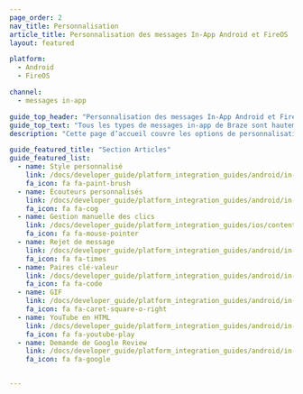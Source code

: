 ```yaml
---
page_order: 2
nav_title: Personnalisation
article_title: Personnalisation des messages In-App Android et FireOS
layout: featured

platform: 
  - Android
  - FireOS

channel:
  - messages in-app

guide_top_header: "Personnalisation des messages In-App Android et FireOS"
guide_top_text: "Tous les types de messages in-app de Braze sont hautement personnalisables que ce soit au niveau des messages, des images, des icônes <a href='http://fortawesome.github.io/Font-Awesome/'>Font Awesome</a>, des clics, de l’analytique, du style modifiable, des options d’affichage et de livraison personnalisées. Plusieurs options peuvent être configurées sur la base de chaque message in-app <a href='/docs/user_guide/message_building_by_channel/in-app_messages/create/'>dans le tableau de bord</a>. Braze fournit en outre plusieurs niveaux de personnalisation avancée pour répondre à divers cas d’usage et besoins."
description: "Cette page d’accueil couvre les options de personnalisation de message in-app du SDK Braze pour Android et FireOS."

guide_featured_title: "Section Articles"
guide_featured_list:
  - name: Style personnalisé
    link: /docs/developer_guide/platform_integration_guides/android/in-app_messaging/customization/custom_styling/
    fa_icon: fa fa-paint-brush
  - name: Écouteurs personnalisés
    link: /docs/developer_guide/platform_integration_guides/android/in-app_messaging/customization/custom_listeners/
    fa_icon: fa fa-cog
  - name: Gestion manuelle des clics
    link: /docs/developer_guide/platform_integration_guides/ios/content_cards/customization/handling_clicks_manually/
    fa_icon: fa fa-mouse-pointer
  - name: Rejet de message
    link: /docs/developer_guide/platform_integration_guides/android/in-app_messaging/customization/message_dismissal/
    fa_icon: fa fa-times
  - name: Paires clé-valeur
    link: /docs/developer_guide/platform_integration_guides/android/in-app_messaging/customization/key_value_pairs/
    fa_icon: fa fa-code
  - name: GIF
    link: /docs/developer_guide/platform_integration_guides/android/in-app_messaging/customization/gifs/
    fa_icon: fa fa-caret-square-o-right
  - name: YouTube en HTML
    link: /docs/developer_guide/platform_integration_guides/android/in-app_messaging/customization/youtube_in_html/
    fa_icon: fa fa-youtube-play
  - name: Demande de Google Review
    link: /docs/developer_guide/platform_integration_guides/android/in-app_messaging/customization/google_review_prompt/
    fa_icon: fa fa-google


---
```

<br><br>
